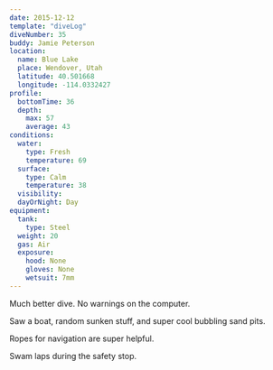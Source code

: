 ```yaml
---
date: 2015-12-12
template: "diveLog"
diveNumber: 35
buddy: Jamie Peterson
location:
  name: Blue Lake
  place: Wendover, Utah
  latitude: 40.501668
  longitude: -114.0332427
profile:
  bottomTime: 36
  depth:
    max: 57
    average: 43
conditions:
  water:
    type: Fresh
    temperature: 69
  surface:
    type: Calm
    temperature: 38
  visibility:
  dayOrNight: Day
equipment:
  tank:
    type: Steel
  weight: 20
  gas: Air
  exposure:
    hood: None
    gloves: None
    wetsuit: 7mm
---
```

Much better dive. No warnings on the computer.

Saw a boat, random sunken stuff, and super cool bubbling sand pits.

Ropes for navigation are super helpful.

Swam laps during the safety stop.
